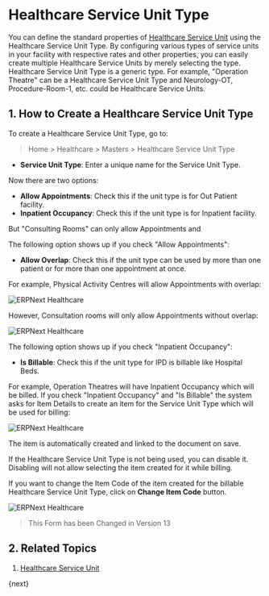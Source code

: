 <!-- add-breadcrumbs -->

# Healthcare Service Unit Type

You can define the standard properties of [Healthcare Service Unit](/docs/v12/user/manual/en/healthcare/healthcare_service_unit) using the Healthcare Service Unit Type. By configuring various types of service units in your facility with respective rates and other properties, you can easily create multiple Healthcare Service Units by merely selecting the type. Healthcare Service Unit Type is a generic type. For example, "Operation Theatre" can be a Healthcare Service Unit Type and Neurology-OT, Procedure-Room-1, etc. could be Healthcare Service Units.

## 1. How to Create a Healthcare Service Unit Type

To create a Healthcare Service Unit Type, go to:

> Home > Healthcare > Masters > Healthcare Service Unit Type

- **Service Unit Type**: Enter a unique name for the Service Unit Type.

Now there are two options:

- **Allow Appointments**: Check this if the unit type is for Out Patient facility.
- **Inpatient Occupancy**: Check this if the unit type is for Inpatient facility.

But "Consulting Rooms" can only allow Appointments and

The following option shows up if you check "Allow Appointments":

- **Allow Overlap**: Check this if the unit type can be used by more than one patient or for more than one appointment at once.

For example, Physical Activity Centres will allow Appointments with overlap:

<img class="screenshot" alt="ERPNext Healthcare" src="{{docs_base_url}}/assets/img/healthcare/healthcare_service_unit_type_1.png">

However, Consultation rooms will only allow Appointments without overlap:

<img class="screenshot" alt="ERPNext Healthcare" src="{{docs_base_url}}/assets/img/healthcare/healthcare_service_unit_type_2.png">

The following option shows up if you check "Inpatient Occupancy":

- **Is Billable**: Check this if the unit type for IPD is billable like Hospital Beds.

For example, Operation Theatres will have Inpatient Occupancy which will be billed. If you check "Inpatient Occupancy" and "Is Billable" the system asks for Item Details to create an item for the Service Unit Type which will be used for billing:

<img class="screenshot" alt="ERPNext Healthcare" src="{{docs_base_url}}/assets/img/healthcare/healthcare_service_unit_type.png">

The item is automatically created and linked to the document on save.

If the Healthcare Service Unit Type is not being used, you can disable it. Disabling will not allow selecting the item created for it while billing.

If you want to change the Item Code of the item created for the billable Healthcare Service Unit Type, click on **Change Item Code** button.

<img class="screenshot" alt="ERPNext Healthcare" src="{{docs_base_url}}/assets/img/healthcare/healthcare_service_unit_type_3.png">

> This Form has been Changed in Version 13

## 2. Related Topics
1. [Healthcare Service Unit](/docs/v12/user/manual/en/healthcare/healthcare_service_unit)

{next}
